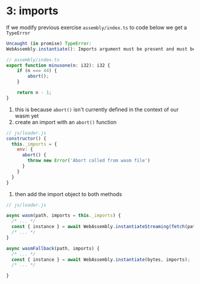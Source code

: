 # 3: imports

If we modify previous exercise `assembly/index.ts` to code below we get a `TypeError`

```js
Uncaught (in promise) TypeError:
WebAssembly.instantiate(): Imports argument must be present and must be an object
```

```ts
// assembly/index.ts
export function minusone(n: i32): i32 {
	if (n === 44) {
		abort();
	}

	return n - 1;
}
```

1. this is because `abort()` isn't currently defined in the context of our wasm yet
1. create an import with an `abort()` function

```js
// js/loader.js
constructor() {
  this._imports = {
    env: {
      abort() {
        throw new Error('Abort called from wasm file')
      }
    }
  }
}
```

1. then add the import object to both methods

```js
// js/loader.js

async wasm(path, imports = this._imports) {
  /* ... */
  const { instance } = await WebAssembly.instantiateStreaming(fetch(path), imports);
  /* ... */
}

async wasmFallback(path, imports) {
  /* ... */
  const { instance } = await WebAssembly.instantiate(bytes, imports);
  /* ... */

}

```
